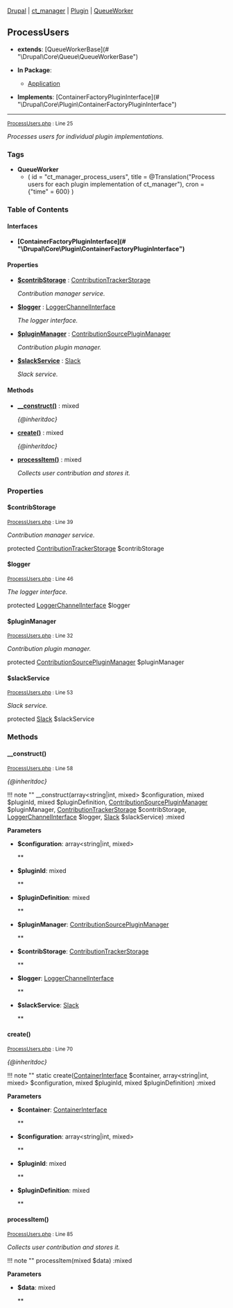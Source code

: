 
[Drupal](../namespaces/drupal.md) | [ct_manager](../namespaces/drupal-ct-manager.md) | [Plugin](../namespaces/drupal-ct-manager-plugin.md) | [QueueWorker](../namespaces/drupal-ct-manager-plugin-queueworker.md)

## ProcessUsers

- **extends**: [QueueWorkerBase](# &quot;\Drupal\Core\Queue\QueueWorkerBase&quot;)

- **In Package**:
    - [Application](../packages/Application.md)
  
- **Implements**:
    [ContainerFactoryPluginInterface](# &quot;\Drupal\Core\Plugin\ContainerFactoryPluginInterface&quot;)  

---





<small>[ProcessUsers.php](../files/web-modules-custom-ct-manager-src-plugin-queueworker-processusers.md) : Line 25</small>

*Processes users for individual plugin implementations.*




### Tags

- **QueueWorker**
  - (
  id = "ct_manager_process_users",
  title = @Translation("Process users for each plugin implementation of
  ct_manager"), cron = {"time" = 600}
)





### Table of Contents



#### Interfaces
- **[ContainerFactoryPluginInterface](# &quot;\Drupal\Core\Plugin\ContainerFactoryPluginInterface&quot;)**






#### Properties
- **[$contribStorage](../classes/Drupal-ct-manager-Plugin-QueueWorker-ProcessUsers.md#contribstorage)**
         : [ContributionTrackerStorage](../classes/Drupal-ct-manager-ContributionTrackerStorage.md)  

  *Contribution manager service.*

- **[$logger](../classes/Drupal-ct-manager-Plugin-QueueWorker-ProcessUsers.md#logger)**
         : [LoggerChannelInterface](# "\Drupal\Core\Logger\LoggerChannelInterface")  

  *The logger interface.*

- **[$pluginManager](../classes/Drupal-ct-manager-Plugin-QueueWorker-ProcessUsers.md#pluginmanager)**
         : [ContributionSourcePluginManager](../classes/Drupal-ct-manager-ContributionSourcePluginManager.md)  

  *Contribution plugin manager.*

- **[$slackService](../classes/Drupal-ct-manager-Plugin-QueueWorker-ProcessUsers.md#slackservice)**
         : [Slack](# "\Drupal\slack\Slack")  

  *Slack service.*


#### Methods
- **[__construct()](../classes/Drupal-ct-manager-Plugin-QueueWorker-ProcessUsers.md#__construct)**
           : mixed

  *{@inheritdoc}*

- **[create()](../classes/Drupal-ct-manager-Plugin-QueueWorker-ProcessUsers.md#create)**
           : mixed

  *{@inheritdoc}*

- **[processItem()](../classes/Drupal-ct-manager-Plugin-QueueWorker-ProcessUsers.md#processitem)**
           : mixed

  *Collects user contribution and stores it.*







### Properties

#### $contribStorage

<small>[ProcessUsers.php](../files/web-modules-custom-ct-manager-src-plugin-queueworker-processusers.md) : Line 39</small>

*Contribution manager service.*


protected [ContributionTrackerStorage](../classes/Drupal-ct-manager-ContributionTrackerStorage.md) $contribStorage







#### $logger

<small>[ProcessUsers.php](../files/web-modules-custom-ct-manager-src-plugin-queueworker-processusers.md) : Line 46</small>

*The logger interface.*


protected [LoggerChannelInterface](# "\Drupal\Core\Logger\LoggerChannelInterface") $logger







#### $pluginManager

<small>[ProcessUsers.php](../files/web-modules-custom-ct-manager-src-plugin-queueworker-processusers.md) : Line 32</small>

*Contribution plugin manager.*


protected [ContributionSourcePluginManager](../classes/Drupal-ct-manager-ContributionSourcePluginManager.md) $pluginManager







#### $slackService

<small>[ProcessUsers.php](../files/web-modules-custom-ct-manager-src-plugin-queueworker-processusers.md) : Line 53</small>

*Slack service.*


protected [Slack](# "\Drupal\slack\Slack") $slackService









### Methods

#### __construct()

<small>[ProcessUsers.php](../files/web-modules-custom-ct-manager-src-plugin-queueworker-processusers.md) : Line 58</small>

*{@inheritdoc}*

!!! note ""
    __construct(array&lt;string|int, mixed&gt; $configuration, mixed $pluginId, mixed $pluginDefinition, [ContributionSourcePluginManager](../classes/Drupal-ct-manager-ContributionSourcePluginManager.md) $pluginManager, [ContributionTrackerStorage](../classes/Drupal-ct-manager-ContributionTrackerStorage.md) $contribStorage, [LoggerChannelInterface](# "\Drupal\Core\Logger\LoggerChannelInterface") $logger, [Slack](# "\Drupal\slack\Slack") $slackService) :mixed




**Parameters**

- **$configuration**: array&lt;string|int, mixed&gt;
  
  **

- **$pluginId**: mixed
  
  **

- **$pluginDefinition**: mixed
  
  **

- **$pluginManager**: [ContributionSourcePluginManager](../classes/Drupal-ct-manager-ContributionSourcePluginManager.md)
  
  **

- **$contribStorage**: [ContributionTrackerStorage](../classes/Drupal-ct-manager-ContributionTrackerStorage.md)
  
  **

- **$logger**: [LoggerChannelInterface](# "\Drupal\Core\Logger\LoggerChannelInterface")
  
  **

- **$slackService**: [Slack](# "\Drupal\slack\Slack")
  
  **








#### create()

<small>[ProcessUsers.php](../files/web-modules-custom-ct-manager-src-plugin-queueworker-processusers.md) : Line 70</small>

*{@inheritdoc}*

!!! note ""
    static create([ContainerInterface](# "\Symfony\Component\DependencyInjection\ContainerInterface") $container, array&lt;string|int, mixed&gt; $configuration, mixed $pluginId, mixed $pluginDefinition) :mixed




**Parameters**

- **$container**: [ContainerInterface](# "\Symfony\Component\DependencyInjection\ContainerInterface")
  
  **

- **$configuration**: array&lt;string|int, mixed&gt;
  
  **

- **$pluginId**: mixed
  
  **

- **$pluginDefinition**: mixed
  
  **








#### processItem()

<small>[ProcessUsers.php](../files/web-modules-custom-ct-manager-src-plugin-queueworker-processusers.md) : Line 85</small>

*Collects user contribution and stores it.*

!!! note ""
    processItem(mixed $data) :mixed




**Parameters**

- **$data**: mixed
  
  **









